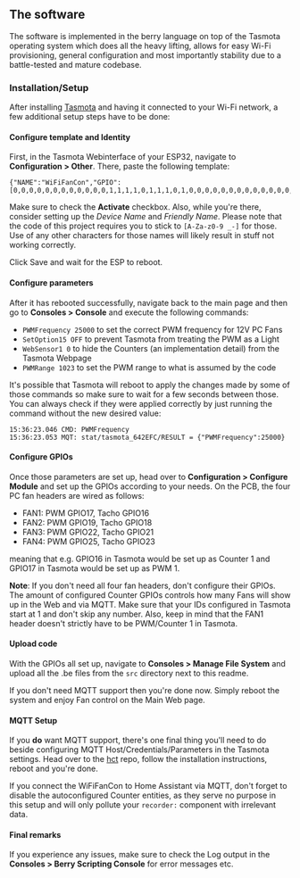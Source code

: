 ## The software

The software is implemented in the berry language on top of the Tasmota operating system which does all the heavy
lifting, allows for easy Wi-Fi provisioning, general configuration and most importantly stability due to a battle-tested and mature codebase.

### Installation/Setup

After installing [Tasmota](https://github.com/arendst/Tasmota) and having it connected to your Wi-Fi network, a few additional setup steps have to be done:

#### Configure template and Identity

First, in the Tasmota Webinterface of your ESP32, navigate to **Configuration > Other**. There, paste the following template:
```
{"NAME":"WiFiFanCon","GPIO":[0,0,0,0,0,0,0,0,0,0,0,0,1,1,1,1,0,1,1,1,0,1,0,0,0,0,0,0,0,0,0,0,0,0,0,0],"FLAG":0,"BASE":1}
```

Make sure to check the **Activate** checkbox. Also, while you're there, consider setting up the _Device Name_ and _Friendly Name_.
Please note that the code of this project requires you to stick to `[A-Za-z0-9 _-]` for those.
Use of any other characters for those names will likely result in stuff not working correctly.

Click Save and wait for the ESP to reboot.

#### Configure parameters

After it has rebooted successfully, navigate back to the main page and then go to **Consoles > Console** and execute the following commands:

- `PWMFrequency 25000` to set the correct PWM frequency for 12V PC Fans
- `SetOption15 OFF` to prevent Tasmota from treating the PWM as a Light
- `WebSensor1 0` to hide the Counters (an implementation detail) from the Tasmota Webpage
- `PWMRange 1023` to set the PWM range to what is assumed by the code

It's possible that Tasmota will reboot to apply the changes made by some of those commands so make sure to wait for a few seconds between those.
You can always check if they were applied correctly by just running the command without the new desired value:
```
15:36:23.046 CMD: PWMFrequency
15:36:23.053 MQT: stat/tasmota_642EFC/RESULT = {"PWMFrequency":25000}
```

#### Configure GPIOs

Once those parameters are set up, head over to **Configuration > Configure Module** and set up the GPIOs according to your needs.
On the PCB, the four PC fan headers are wired as follows:

- FAN1: PWM GPIO17, Tacho GPIO16
- FAN2: PWM GPIO19, Tacho GPIO18
- FAN3: PWM GPIO22, Tacho GPIO21
- FAN4: PWM GPIO25, Tacho GPIO23

meaning that e.g. GPIO16 in Tasmota would be set up as Counter 1 and GPIO17 in Tasmota would be set up as PWM 1.

**Note**:
If you don't need all four fan headers, don't configure their GPIOs.
The amount of configured Counter GPIOs controls how many Fans will show up in the Web and via MQTT.
Make sure that your IDs configured in Tasmota start at 1 and don't skip any number.
Also, keep in mind that the FAN1 header doesn't strictly have to be PWM/Counter 1 in Tasmota.

#### Upload code

With the GPIOs all set up, navigate to **Consoles > Manage File System** and upload all the .be files from the `src` directory next to this readme.

If you don't need MQTT support then you're done now. Simply reboot the system and enjoy Fan control on the Main Web page.

#### MQTT Setup

If you **do** want MQTT support, there's one final thing you'll need to do beside configuring MQTT Host/Credentials/Parameters in the Tasmota settings.
Head over to the [hct](https://github.com/fmtr/hct) repo, follow the installation instructions, reboot and you're done.

If you connect the WiFiFanCon to Home Assistant via MQTT, don't forget to disable the autoconfigured Counter entities, as they serve no purpose in this setup and will only pollute your `recorder:` component with irrelevant data.

#### Final remarks

If you experience any issues, make sure to check the Log output in the **Consoles > Berry Scripting Console** for error messages etc.